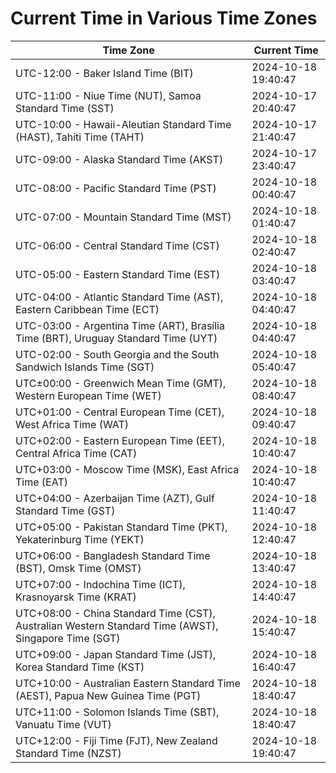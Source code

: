 # Current Time in Various Time Zones

| Time Zone | Current Time |
|-----------|--------------|
| UTC-12:00 - Baker Island Time (BIT) | 2024-10-18 19:40:47 |
| UTC-11:00 - Niue Time (NUT), Samoa Standard Time (SST) | 2024-10-17 20:40:47 |
| UTC-10:00 - Hawaii-Aleutian Standard Time (HAST), Tahiti Time (TAHT) | 2024-10-17 21:40:47 |
| UTC-09:00 - Alaska Standard Time (AKST) | 2024-10-17 23:40:47 |
| UTC-08:00 - Pacific Standard Time (PST) | 2024-10-18 00:40:47 |
| UTC-07:00 - Mountain Standard Time (MST) | 2024-10-18 01:40:47 |
| UTC-06:00 - Central Standard Time (CST) | 2024-10-18 02:40:47 |
| UTC-05:00 - Eastern Standard Time (EST) | 2024-10-18 03:40:47 |
| UTC-04:00 - Atlantic Standard Time (AST), Eastern Caribbean Time (ECT) | 2024-10-18 04:40:47 |
| UTC-03:00 - Argentina Time (ART), Brasília Time (BRT), Uruguay Standard Time (UYT) | 2024-10-18 04:40:47 |
| UTC-02:00 - South Georgia and the South Sandwich Islands Time (SGT) | 2024-10-18 05:40:47 |
| UTC±00:00 - Greenwich Mean Time (GMT), Western European Time (WET) | 2024-10-18 08:40:47 |
| UTC+01:00 - Central European Time (CET), West Africa Time (WAT) | 2024-10-18 09:40:47 |
| UTC+02:00 - Eastern European Time (EET), Central Africa Time (CAT) | 2024-10-18 10:40:47 |
| UTC+03:00 - Moscow Time (MSK), East Africa Time (EAT) | 2024-10-18 10:40:47 |
| UTC+04:00 - Azerbaijan Time (AZT), Gulf Standard Time (GST) | 2024-10-18 11:40:47 |
| UTC+05:00 - Pakistan Standard Time (PKT), Yekaterinburg Time (YEKT) | 2024-10-18 12:40:47 |
| UTC+06:00 - Bangladesh Standard Time (BST), Omsk Time (OMST) | 2024-10-18 13:40:47 |
| UTC+07:00 - Indochina Time (ICT), Krasnoyarsk Time (KRAT) | 2024-10-18 14:40:47 |
| UTC+08:00 - China Standard Time (CST), Australian Western Standard Time (AWST), Singapore Time (SGT) | 2024-10-18 15:40:47 |
| UTC+09:00 - Japan Standard Time (JST), Korea Standard Time (KST) | 2024-10-18 16:40:47 |
| UTC+10:00 - Australian Eastern Standard Time (AEST), Papua New Guinea Time (PGT) | 2024-10-18 18:40:47 |
| UTC+11:00 - Solomon Islands Time (SBT), Vanuatu Time (VUT) | 2024-10-18 18:40:47 |
| UTC+12:00 - Fiji Time (FJT), New Zealand Standard Time (NZST) | 2024-10-18 19:40:47 |
